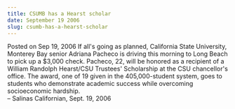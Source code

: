 ```yaml
---
title: CSUMB has a Hearst scholar
date: September 19 2006
slug: csumb-has-a-hearst-scholar
---
```





<span class="date">Posted on Sep 19, 2006    </span>
If all&apos;s going as planned, California State University, Monterey
Bay senior Adriana Pacheco is driving this morning to Long Beach to
pick up a $3,000 check. Pacheco, 22, will be honored as a recipient
of a William Randolph Hearst/CSU Trustees&apos; Scholarship at the CSU
chancellor&apos;s office. The award, one of 19 given in the
405,000-student system, goes to students who demonstrate academic
success while overcoming socioeconomic hardship.<br>
&#x2013; Salinas Californian, Sept. 19, 2006<br/></br>




